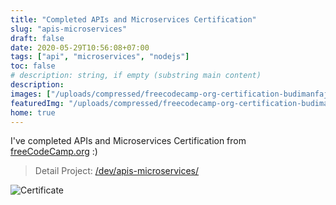 ```yaml
---
title: "Completed APIs and Microservices Certification"
slug: "apis-microservices"
draft: false
date: 2020-05-29T10:56:08+07:00
tags: ["api", "microservices", "nodejs"]
toc: false
# description: string, if empty (substring main content)
description:
images: ["/uploads/compressed/freecodecamp-org-certification-budimanfajarf-apis-and-microservices-2020-05-29.png"]
featuredImg: "/uploads/compressed/freecodecamp-org-certification-budimanfajarf-apis-and-microservices-2020-05-29.png"
home: true
---
```

I've completed APIs and Microservices Certification from [freeCodeCamp.org](https://www.freecodecamp.org "freeCodeCamp") :)

> Detail Project: [/dev/apis-microservices/](/dev/apis-microservices/)

![Certificate](/uploads/compressed/freecodecamp-org-certification-budimanfajarf-apis-and-microservices-2020-05-29.png)

